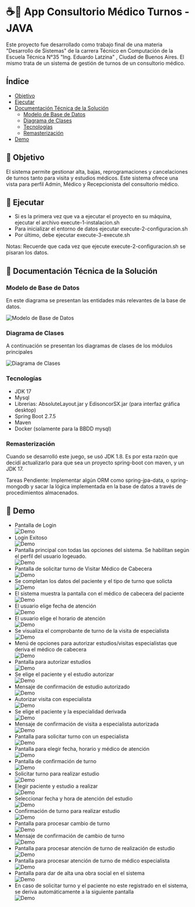 # ☕🎯 App Consultorio Médico Turnos - JAVA
   
   Este proyecto fue desarrollado como trabajo final de una materia "Desarrollo de Sistemas" de la carrera Técnico en Computación de la Escuela Técnica N°35 "Ing. Eduardo Latzina" , Ciudad de Buenos Aires.
El mismo trata de un sistema de gestión de turnos de un consultorio médico.

## Índice

- [Objetivo](#-objetivo)
- [Ejecutar](#-ejecutar)
- [Documentación Técnica de la Solución](#-documentacin-tcnica-de-la-solucin)
    - [Modelo de Base de Datos](#-modelo-de-base-de-datos)
    - [Diagrama de Clases](#diagrama-de-clases)
    - [Tecnologías](#-tecnologas)
    - [Remasterización](#-remasterizacin)
- [Demo](#-demo)

## 🚀 Objetivo 
    
   El sistema permite gestionar alta, bajas, reprogramaciones y cancelaciones de turnos tanto para visita y estudios médicos. Este sistema ofrece una vista para perfil
Admin, Médico y Recepcionista del consultorio médico. 

## 🚀 Ejecutar

* Si es la primera vez que va a ejecutar el proyecto en su máquina, ejecutar el archivo execute-1-instalacion.sh
* Para inicializar el entorno de datos ejecutar execute-2-configuracion.sh
* Por último, debe ejecutar execute-3-execute.sh

Notas: Recuerde que cada vez que ejecute execute-2-configuracion.sh se pisaran los datos.

## 🚀 Documentación Técnica de la Solución

### Modelo de Base de Datos
En este diagrama se presentan las entidades más relevantes de la base de datos.

![Modelo de Base de Datos](https://github.com/jonathanvictorica/app-consultorio-medico/blob/develop/docs/der.png)

### Diagrama de Clases
A continuación se presentan los diagramas de clases de los módulos principales

![Diagrama de Clases](https://github.com/jonathanvictorica/app-consultorio-medico/blob/develop/docs/DC.png)

### Tecnologías

* JDK 17
* Mysql
* Librerias: AbsoluteLayout.jar y EdisoncorSX.jar (para interfaz gráfica desktop)
* Spring Boot 2.7.5
* Maven
* Docker (solamente para la BBDD mysql)

### Remasterización

   Cuando se desarrolló este juego, se usó JDK 1.8. Es por esta razón que decidí actualizarlo para que sea un proyecto spring-boot con maven, y un JDK 17.

Tareas Pendiente: Implementar algún ORM como spring-jpa-data, o spring-mongodb y sacar la lógica implementada en la base de datos a través de procedimientos almacenados.

## 🚀 Demo
* Pantalla de Login <br />
![Demo](https://github.com/jonathanvictorica/app-consultorio-medico/blob/develop/docs/1.png)
* Login Exitoso <br />
![Demo](https://github.com/jonathanvictorica/app-consultorio-medico/blob/develop/docs/2.png)
* Pantalla principal con todas las opciones del sistema. Se habilitan según el perfil del usuario logeuado. <br />
![Demo](https://github.com/jonathanvictorica/app-consultorio-medico/blob/develop/docs/3.png)
* Pantalla de solicitar turno de Visitar Médico de Cabecera <br />
![Demo](https://github.com/jonathanvictorica/app-consultorio-medico/blob/develop/docs/4.png)
* Se completan los datos del paciente y el tipo de turno que solicta <br />
![Demo](https://github.com/jonathanvictorica/app-consultorio-medico/blob/develop/docs/5.png)
* El sistema muestra la pantalla con el médico de cabecera del paciente <br />
![Demo](https://github.com/jonathanvictorica/app-consultorio-medico/blob/develop/docs/6.png)
* El usuario elige fecha de atención <br />
![Demo](https://github.com/jonathanvictorica/app-consultorio-medico/blob/develop/docs/7.png)
* El usuario elige el horario de atención <br />
![Demo](https://github.com/jonathanvictorica/app-consultorio-medico/blob/develop/docs/8.png)
* Se visualiza el comprobante de turno de la visita de especialista <br />
![Demo](https://github.com/jonathanvictorica/app-consultorio-medico/blob/develop/docs/9.png)
* Menú de opciones para autorizar estudios/visitas especialistas que deriva el médico de cabecera <br />
![Demo](https://github.com/jonathanvictorica/app-consultorio-medico/blob/develop/docs/10.png)
* Pantalla para autorizar estudios <br />
![Demo](https://github.com/jonathanvictorica/app-consultorio-medico/blob/develop/docs/11.png)
* Se elige el paciente y el estudio autorizar <br />
![Demo](https://github.com/jonathanvictorica/app-consultorio-medico/blob/develop/docs/12.png)
* Mensaje de confirmación de estudio autorizado <br />
![Demo](https://github.com/jonathanvictorica/app-consultorio-medico/blob/develop/docs/13.png)
* Autorizar visita con especialista <br />
![Demo](https://github.com/jonathanvictorica/app-consultorio-medico/blob/develop/docs/14.png)
* Se elige el paciente y la especialidad derivada <br />
![Demo](https://github.com/jonathanvictorica/app-consultorio-medico/blob/develop/docs/15.png)
* Mensaje de confirmación de visita a especialista autorizada <br />
![Demo](https://github.com/jonathanvictorica/app-consultorio-medico/blob/develop/docs/16.png)
* Pantalla para solicitar turno con un especialista <br />
![Demo](https://github.com/jonathanvictorica/app-consultorio-medico/blob/develop/docs/17.png)
* Pantalla para elegir fecha, horario y médico de atención <br />
![Demo](https://github.com/jonathanvictorica/app-consultorio-medico/blob/develop/docs/18.png)
* Pantalla de confirmación de turno <br />
![Demo](https://github.com/jonathanvictorica/app-consultorio-medico/blob/develop/docs/19.png)
* Solicitar turno para realizar estudio <br />
![Demo](https://github.com/jonathanvictorica/app-consultorio-medico/blob/develop/docs/20.png)
* Elegir paciente y estudio a realizar <br />
![Demo](https://github.com/jonathanvictorica/app-consultorio-medico/blob/develop/docs/21.png)
* Seleccionar fecha y hora de atención del estudio <br />
![Demo](https://github.com/jonathanvictorica/app-consultorio-medico/blob/develop/docs/22.png)
* Confirmación de turno para realizar estudio <br />
![Demo](https://github.com/jonathanvictorica/app-consultorio-medico/blob/develop/docs/23.png)
* Pantalla para procesar cambio de turno <br />
![Demo](https://github.com/jonathanvictorica/app-consultorio-medico/blob/develop/docs/24.png)
* Mensaje de confirmación de cambio de turno <br />
![Demo](https://github.com/jonathanvictorica/app-consultorio-medico/blob/develop/docs/25.png)
* Pantalla para procesar atención de turno de realización de estudio <br />
![Demo](https://github.com/jonathanvictorica/app-consultorio-medico/blob/develop/docs/26.png)
* Pantalla para procesar atención de turno de médico especialista <br />
![Demo](https://github.com/jonathanvictorica/app-consultorio-medico/blob/develop/docs/27.png)
* Pantalla para dar de alta una obra social en el sistema <br />
![Demo](https://github.com/jonathanvictorica/app-consultorio-medico/blob/develop/docs/28.png)
* En caso de solicitar turno y el paciente no este registrado en el sistema, se deriva automáticamente a la siguiente pantalla <br />
![Demo](https://github.com/jonathanvictorica/app-consultorio-medico/blob/develop/docs/29.png)